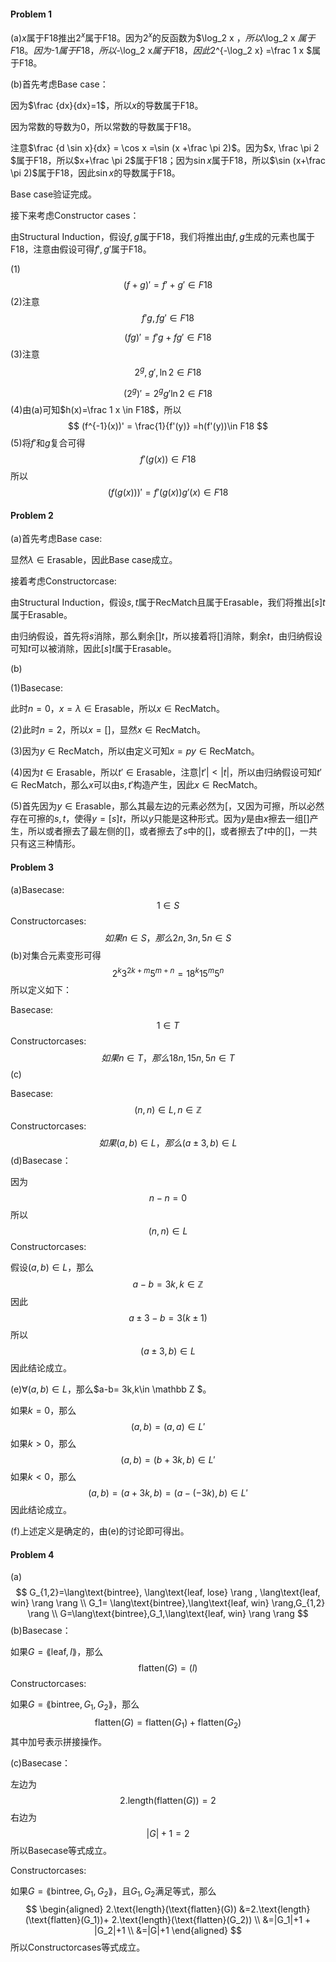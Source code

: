 #### Problem 1

(a)$x$属于F18推出$2^x$属于F18。因为$2^x$的反函数为$\log_2 x $，所以$\log_2 x $属于F18。因为$-1$属于F18，所以$-\log_2 x$属于F18，因此$2^{-\log_2 x} =\frac 1 x $属于F18。

(b)首先考虑Base case：

因为$\frac  {dx}{dx}=1​$，所以$x​$的导数属于F18。

因为常数的导数为$0​$，所以常数的导数属于F18。

注意$\frac {d \sin x}{dx} = \cos x =\sin (x +\frac \pi 2)​$。因为$x, \frac \pi 2 ​$属于F18，所以$x+\frac \pi 2 ​$属于F18；因为$\sin x​$属于F18，所以$\sin (x+\frac \pi 2)​$属于F18，因此$\sin x​$的导数属于F18。

Base case验证完成。

接下来考虑Constructor cases：

由Structural Induction，假设$f, g​$属于F18，我们将推出由$f,g​$生成的元素也属于F18，注意由假设可得$f',g'​$属于F18。

(1)
$$
(f+g)'=f'+g' \in F18
$$
(2)注意
$$
f'g ,fg'\in F18
$$

$$
(fg)'=f'g+fg' \in F18
$$
(3)注意
$$
2^g, g', \ln 2 \in F18
$$

$$
(2^g)'=2^g g' \ln 2 \in F18
$$
(4)由(a)可知$h(x)=\frac 1 x \in F18$，所以
$$
(f^{-1}(x))' = \frac{1}{f'(y)} =h(f'(y))\in F18
$$
(5)将$f'$和$g$复合可得
$$
f'(g(x))\in F18
$$
所以
$$
\big(f(g(x))\big)' = f'(g(x)) g'(x) \in F18
$$



#### Problem 2

(a)首先考虑Base case:

显然$\lambda \in \text{Erasable}​$，因此Base case成立。

接着考虑Constructorcase:

由Structural Induction，假设$s,t​$属于RecMatch且属于Erasable，我们将推出$[s]t​$属于Erasable。

由归纳假设，首先将$s$消除，那么剩余$[]t$，所以接着将$[]$消除，剩余$t$，由归纳假设可知$t$可以被消除，因此$[s]t​$属于Erasable。

(b)

(1)Basecase:

此时$n=0​$，$x=\lambda \in \text{Erasable}​$，所以$x\in \text{RecMatch}​$。

(2)此时$n=2$，所以$x=[]$，显然$x\in \text{RecMatch}$。

(3)因为$y\in \text{RecMatch}​$，所以由定义可知$x=py \in \text{RecMatch}​$。

(4)因为$t\in  \text{Erasable}​$，所以$t'\in  \text{Erasable}​$，注意$|t'|<|t|​$，所以由归纳假设可知$t'\in \text{RecMatch}​$，那么$x​$可以由$s,t'​$构造产生，因此$x\in  \text{RecMatch}​$。

(5)首先因为$y\in \text{Erasable}​$，那么其最左边的元素必然为$[​$，又因为可擦，所以必然存在可擦的$s,t​$，使得$y=[s]t​$，所以$y​$只能是这种形式。因为$y​$是由$x​$擦去一组$[]​$产生，所以或者擦去了最左侧的$[]​$，或者擦去了$s​$中的$[]​$，或者擦去了$t​$中的$[]​$，一共只有这三种情形。



#### Problem 3

(a)Basecase:
$$
1\in S
$$
Constructorcases:
$$
如果n \in S，那么2n, 3n,5n\in S
$$
(b)对集合元素变形可得
$$
2^k 3^{2k+m}5^{m+n}=18^k 15^m 5^n
$$
所以定义如下：

Basecase:
$$
1\in T
$$
Constructorcases:
$$
如果n \in T，那么18n, 15n,5n\in T
$$
(c)

Basecase:
$$
(n,n)\in L ,n\in \mathbb Z
$$
Constructorcases:
$$
如果(a,b)\in L，那么(a\pm 3, b)\in L
$$
(d)Basecase：

因为
$$
n-n=0
$$
所以
$$
(n,n)\in L
$$
Constructorcases:

假设$(a,b)\in L$，那么
$$
a-b =3 k, k\in \mathbb Z
$$
因此
$$
a\pm 3 -b=3(k\pm 1)
$$
所以
$$
(a\pm 3, b)\in L
$$
因此结论成立。

(e)$\forall (a, b)\in L$，那么$a-b= 3k,k\in \mathbb Z $。

如果$k=0$，那么
$$
(a,b)=(a,a)\in L'
$$
如果$k>0​$，那么
$$
(a,b)=(b+3k,b) \in L'
$$
如果$k<0$，那么
$$
(a,b)=(a+3k,b)= (a-(-3k),b)\in L'
$$
因此结论成立。

(f)上述定义是确定的，由(e)的讨论即可得出。



#### Problem 4

(a)
$$
G_{1,2}=\lang\text{bintree}, \lang\text{leaf, lose} \rang , 
 \lang\text{leaf, win} \rang \rang \\
 G_1= \lang\text{bintree},\lang\text{leaf, win}  \rang,G_{1,2} \rang \\
 G=\lang\text{bintree},G_1,\lang\text{leaf, win} \rang \rang
$$
(b)Basecase：

如果$G=\lang\text{leaf}, l \rang​$，那么
$$
\text{flatten}(G)=(l)
$$
Constructorcases:

如果$G=\lang\text{bintree}, G_1,G_2 \rang$，那么
$$
\text{flatten}(G)=\text{flatten}(G_1)+\text{flatten}(G_2)
$$
其中加号表示拼接操作。

(c)Basecase：

左边为
$$
2.\text{length}(\text{flatten}(G))= 2
$$
右边为
$$
|G|+1 = 2
$$
所以Basecase等式成立。

Constructorcases:

如果$G=\lang\text{bintree}, G_1,G_2 \rang​$，且$G_1,G_2​$满足等式，那么
$$
\begin{aligned}
2.\text{length}(\text{flatten}(G))
&=2.\text{length}(\text{flatten}(G_1))+
2.\text{length}(\text{flatten}(G_2)) \\
&=|G_1|+1 + |G_2|+1 \\
&=|G|+1
\end{aligned}
$$
所以Constructorcases等式成立。